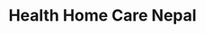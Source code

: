 ---
title: Health Home Care Nepal
weight: 2
lastUpdated:
lat: 27.68346
long: 85.3034041
street_address: 521 Shikali Marga
location: Sanepa
ward: 9
palika: Lalitpur Metro
district: Lalitpur
province: Bagamati
facility_type: Private
tel: 5541613 / +977-9841281688 / 9841404086
email: hhcn2012@gmail.com
website: https://healthhomecarenepal.com.np/
capacity:
occupancy:
cost_per_month:
---